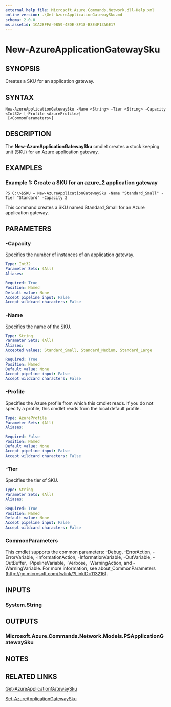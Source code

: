 ```yaml
---
external help file: Microsoft.Azure.Commands.Network.dll-Help.xml
online version: .\Get-AzureApplicationGatewaySku.md
schema: 2.0.0
ms.assetid: 1CA28FFA-9B59-4EDE-8F18-B8E4F13A6E17
---
```


# New-AzureApplicationGatewaySku

## SYNOPSIS
Creates a SKU for an application gateway.

## SYNTAX

```
New-AzureApplicationGatewaySku -Name <String> -Tier <String> -Capacity <Int32> [-Profile <AzureProfile>]
 [<CommonParameters>]
```

## DESCRIPTION
The **New-AzureApplicationGatewaySku** cmdlet creates a stock keeping unit (SKU) for an Azure application gateway.

## EXAMPLES

### Example 1: Create a SKU for an azure_2 application gateway
```
PS C:\>$SKU = New-AzureApplicationGatewaySku -Name "Standard_Small" -Tier "Standard" -Capacity 2
```

This command creates a SKU named Standard_Small for an Azure application gateway.

## PARAMETERS

### -Capacity
Specifies the number of instances of an application gateway.

```yaml
Type: Int32
Parameter Sets: (All)
Aliases: 

Required: True
Position: Named
Default value: None
Accept pipeline input: False
Accept wildcard characters: False
```

### -Name
Specifies the name of the SKU.

```yaml
Type: String
Parameter Sets: (All)
Aliases: 
Accepted values: Standard_Small, Standard_Medium, Standard_Large

Required: True
Position: Named
Default value: None
Accept pipeline input: False
Accept wildcard characters: False
```

### -Profile
Specifies the Azure profile from which this cmdlet reads.
If you do not specify a profile, this cmdlet reads from the local default profile.

```yaml
Type: AzureProfile
Parameter Sets: (All)
Aliases: 

Required: False
Position: Named
Default value: None
Accept pipeline input: False
Accept wildcard characters: False
```

### -Tier
Specifies the tier of SKU.

```yaml
Type: String
Parameter Sets: (All)
Aliases: 

Required: True
Position: Named
Default value: None
Accept pipeline input: False
Accept wildcard characters: False
```

### CommonParameters
This cmdlet supports the common parameters: -Debug, -ErrorAction, -ErrorVariable, -InformationAction, -InformationVariable, -OutVariable, -OutBuffer, -PipelineVariable, -Verbose, -WarningAction, and -WarningVariable. For more information, see about_CommonParameters (http://go.microsoft.com/fwlink/?LinkID=113216).

## INPUTS

### System.String

## OUTPUTS

### Microsoft.Azure.Commands.Network.Models.PSApplicationGatewaySku

## NOTES

## RELATED LINKS

[Get-AzureApplicationGatewaySku](./Get-AzureApplicationGatewaySku.md)

[Set-AzureApplicationGatewaySku](./Set-AzureApplicationGatewaySku.md)


